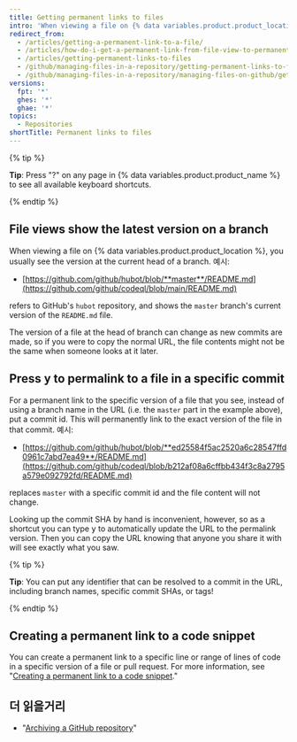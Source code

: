 ```yaml
---
title: Getting permanent links to files
intro: 'When viewing a file on {% data variables.product.product_location %}, you can press the "y" key to update the URL to a permalink to the exact version of the file you see.'
redirect_from:
  - /articles/getting-a-permanent-link-to-a-file/
  - /articles/how-do-i-get-a-permanent-link-from-file-view-to-permanent-blob-url/
  - /articles/getting-permanent-links-to-files
  - /github/managing-files-in-a-repository/getting-permanent-links-to-files
  - /github/managing-files-in-a-repository/managing-files-on-github/getting-permanent-links-to-files
versions:
  fpt: '*'
  ghes: '*'
  ghae: '*'
topics:
  - Repositories
shortTitle: Permanent links to files
---
```


{% tip %}

**Tip**: Press "?" on any page in {% data variables.product.product_name %} to see all available keyboard shortcuts.

{% endtip %}

## File views show the latest version on a branch

When viewing a file on {% data variables.product.product_location %}, you usually see the version at the current head of a branch.  예시:

* [https://github.com/github/hubot/blob/**master**/README.md](https://github.com/github/codeql/blob/main/README.md)

refers to GitHub's `hubot` repository, and shows the `master` branch's current version of the `README.md` file.

The version of a file at the head of branch can change as new commits are made, so if you were to copy the normal URL, the file contents might not be the same when someone looks at it later.

## Press <kbd>y</kbd> to permalink to a file in a specific commit

For a permanent link to the specific version of a file that you see, instead of using a branch name in the URL (i.e. the `master` part in the example above), put a commit id.  This will permanently link to the exact version of the file in that commit.  예시:

* [https://github.com/github/hubot/blob/**ed25584f5ac2520a6c28547ffd0961c7abd7ea49**/README.md](https://github.com/github/codeql/blob/b212af08a6cffbb434f3c8a2795a579e092792fd/README.md)

replaces `master` with a specific commit id and the file content will not change.

Looking up the commit SHA by hand is inconvenient, however, so as a shortcut you can type <kbd>y</kbd> to automatically update the URL to the permalink version.  Then you can copy the URL knowing that anyone you share it with will see exactly what you saw.

{% tip %}

**Tip**: You can put any identifier that can be resolved to a commit in the URL, including branch names, specific commit SHAs, or tags!

{% endtip %}

## Creating a permanent link to a code snippet

You can create a permanent link to a specific line or range of lines of code in a specific version of a file or pull request. For more information, see "[Creating a permanent link to a code snippet](/articles/creating-a-permanent-link-to-a-code-snippet/)."

## 더 읽을거리

- "[Archiving a GitHub repository](/articles/archiving-a-github-repository)"

